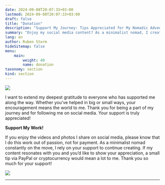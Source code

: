 ```yaml
---
date: 2024-09-08T20:07:33+03:00
lastmod: 2024-09-08T20:07:33+03:00
draft: false
title: "Donation"
description: "Support My Journey: Tips Appreciated for My Nomadic Adventures!"
summary: "Enjoy my social media content? As a minimalist nomad, I create out of passion and appreciate any support you can offer. A small tip via PayPal or cryptocurrency helps me continue my journey. Thank you!"
lang: en
author: Ruben Storm
hideSitemap: false
menu: 
    main:
        weight: 40
        name: donation
taxonomy: section
kind: section
---
```

![][HeaderImage]

I want to extend my deepest gratitude to everyone who has supported me along the way. Whether you’ve helped in big or small ways, your encouragement means the world to me. Thank you for being a part of my journey and for following me on social media. Your support is truly appreciated!

**Support My Work!**

If you enjoy the videos and photos I share on social media, please know that I do this work out of passion, not for payment. As a minimalist nomad constantly on the move, I rely on your support to continue creating. If my content resonates with you and you’d like to show your appreciation, a small tip via PayPal or cryptocurrency would mean a lot to me. Thank you so much for your support!

![][defMyImage]

---

[HeaderImage]: /images/header-donation.webp
[defMyImage]: /images/me/PXL_20220107_100952067.webp